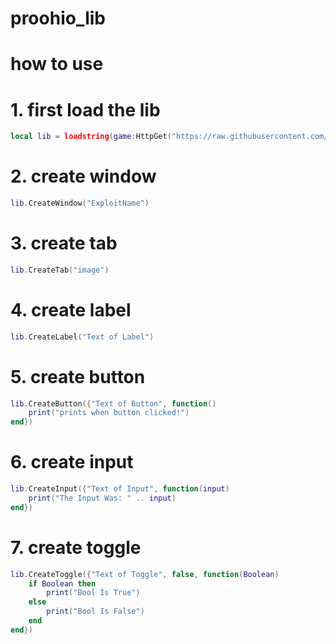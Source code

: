 # proohio_lib

# how to use

# 1. first load the lib
```lua
local lib = loadstring(game:HttpGet("https://raw.githubusercontent.com/ChimeraLle/proohio_lib/refs/heads/main/source"))()
```

# 2. create window
```lua
lib.CreateWindow("ExploitName")
```

# 3. create tab
```lua
lib.CreateTab("image")
```

# 4. create label
```lua
lib.CreateLabel("Text of Label")
```

# 5. create button
```lua
lib.CreateButton({"Text of Button", function()
	print("prints when button clicked!")
end})
```

# 6. create input
```lua
lib.CreateInput({"Text of Input", function(input)
	print("The Input Was: " .. input)
end})
```

# 7. create toggle
```lua
lib.CreateToggle({"Text of Toggle", false, function(Boolean)
	if Boolean then
		print("Bool Is True")
	else
		print("Bool Is False")
	end
end})
```
